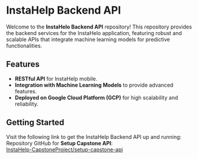 # InstaHelp Backend API

Welcome to the **InstaHelo Backend API** repository! This repository provides the backend services for the InstaHelo application, featuring robust and scalable APIs that integrate machine learning models for predictive functionalities.

## Features

- **RESTful API** for InstaHelp mobile.
- **Integration with Machine Learning Models** to provide advanced features.
- **Deployed on Google Cloud Platform (GCP)** for high scalability and reliability.

## Getting Started

Visit the following link to get the InstaHelp Backend API up and running:
Repository GitHub for **Setup Capstone API**:  
[InstaHelp-CapstoneProject/setup-capstone-api](https://github.com/InstaHelp-CapstoneProject/setup-capstone-api)

